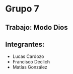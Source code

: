 # Grupo 7
## Trabajo: Modo Dios
## Integrantes:
- Lucas Cardozo
- Francisco Declich
- Matías González
